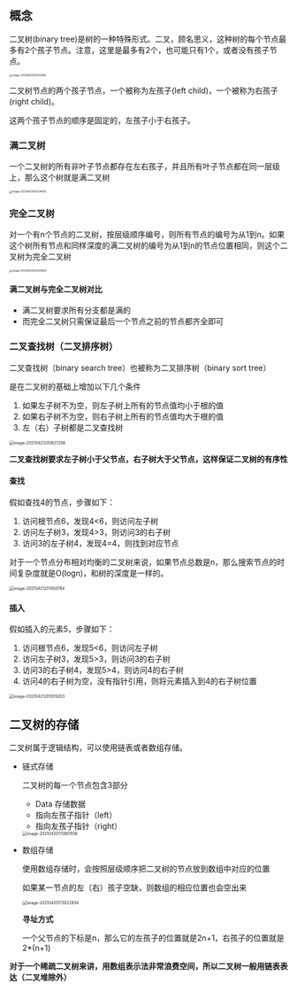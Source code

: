 ## 概念

二叉树(binary tree)是树的一种特殊形式。二叉，顾名思义，这种树的每个节点最多有2个孩子节点。注意，这里是最多有2个，也可能只有1个，或者没有孩子节点。

<img src="https://elgchat-oss.oss-accelerate.aliyuncs.com/elgchat/2021_04_20/image-20210420164314386.png" alt="image-20210420164314386" style="zoom:33%;" />

二叉树节点的两个孩子节点，一个被称为左孩子(left child)，一个被称为右孩子(right child)。

这两个孩子节点的顺序是固定的，左孩子小于右孩子。

### 满二叉树

 一个二叉树的所有非叶子节点都存在左右孩子，并且所有叶子节点都在同一层级上，那么这个树就是满二叉树

<img src="https://elgchat-oss.oss-accelerate.aliyuncs.com/elgchat/2021_04_20/image-20210420164234193.png" alt="image-20210420164234193" style="zoom:33%;" />

### 完全二叉树

对一个有n个节点的二叉树，按层级顺序编号，则所有节点的编号为从1到n。如果这个树所有节点和同样深度的满二叉树的编号为从1到n的节点位置相同，则这个二叉树为完全二叉树

<img src="https://elgchat-oss.oss-accelerate.aliyuncs.com/elgchat/2021_04_20/image-20210420164330890.png" alt="image-20210420164330890" style="zoom:33%;" />



#### 满二叉树与完全二叉树对比

* 满二叉树要求所有分支都是满的
* 而完全二叉树只需保证最后一个节点之前的节点都齐全即可



### 二叉查找树（二叉排序树）

二叉查找树（binary search tree）也被称为二叉排序树（binary sort tree）

是在二叉树的基础上增加以下几个条件

1. 如果左子树不为空，则左子树上所有的节点值均小于根的值
2. 如果右子树不为空，则右子树上所有的节点值均大于根的值
3. 左（右）子树都是二叉查找树

<img src="https://elgchat-oss.oss-accelerate.aliyuncs.com/elgchat/2021_04_21/image-20210421200827256.png" alt="image-20210421200827256" style="zoom:50%;" />

**二叉查找树要求左子树小于父节点，右子树大于父节点，这样保证二叉树的有序性**

#### 查找

假如查找4的节点，步骤如下：

1. 访问根节点6，发现4<6，则访问左子树
2. 访问左子树3，发现4>3，则访问3的右子树
3. 访问3的左子树4，发现4=4，则找到对应节点

对于一个节点分布相对均衡的二叉树来说，如果节点总数是n，那么搜索节点的时间复杂度就是O(logn)，和树的深度是一样的。

<img src="https://elgchat-oss.oss-accelerate.aliyuncs.com/elgchat/2021_04_21/image-20210421201450784.png" alt="image-20210421201450784" style="zoom:50%;" />

#### 插入

假如插入的元素5，步骤如下：

1. 访问根节点6，发现5<6，则访问左子树
2. 访问左子树3，发现5>3，则访问3的右子树
3. 访问3的右子树4，发现5>4，则访问4的右子树
4. 访问4的右子树为空，没有指针引用，则将元素插入到4的右子树位置

<img src="https://elgchat-oss.oss-accelerate.aliyuncs.com/elgchat/2021_04_21/image-20210421201355003.png" alt="image-20210421201355003" style="zoom:50%;" />











## 二叉树的存储

二叉树属于逻辑结构，可以使用链表或者数组存储。

* 链式存储

  二叉树的每一个节点包含3部分

  * Data 存储数据
  * 指向左孩子指针（left）
  * 指向友孩子指针（right）

  <img src="https://elgchat-oss.oss-accelerate.aliyuncs.com/elgchat/2021_04_20/image-20210420170851556.png" alt="image-20210420170851556" style="zoom:50%;" />

* 数组存储

  使用数组存储时，会按照层级顺序把二叉树的节点放到数组中对应的位置

  如果某一节点的左（右）孩子空缺，则数组的相应位置也会空出来

  <img src="https://elgchat-oss.oss-accelerate.aliyuncs.com/elgchat/2021_04_20/image-20210420173022934.png" alt="image-20210420173022934" style="zoom: 50%;" />

  **寻址方式**

  一个父节点的下标是n，那么它的左孩子的位置就是2n+1，右孩子的位置就是2*(n+1)

**对于一个稀疏二叉树来讲，用数组表示法非常浪费空间，所以二叉树一般用链表表达（二叉堆除外）**

